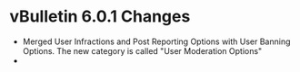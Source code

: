 # vBulletin 6.0.1 Changes

- Merged User Infractions and Post Reporting Options with User Banning Options. The new category is called "User Moderation Options"
-  